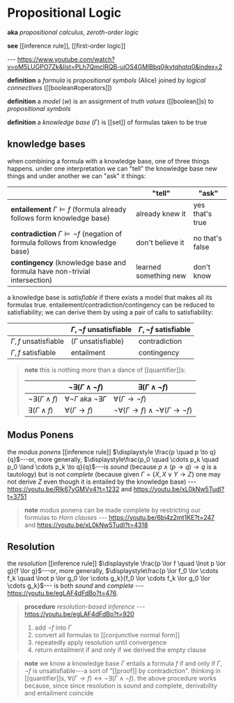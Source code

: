 # Propositional Logic

**aka** _propositional calculus_, _zeroth-order logic_

**see** [[inference rule]], [[first-order logic]]

--- <https://www.youtube.com/watch?v=oM5LUGPO7Zk&list=PLh7QmcIRQB-uiOS4GMlBbq0jkvtqhqtq0&index=2>

**definition** a _formula_ is _propositional symbols_ ($\mathrm{Alice}$) joined by _logical connectives_ ([[boolean#operators]])

**definition** a _model_ ($w$) is an assignment of _truth values_ ([[boolean]]s) to _propositional symbols_

**definition** a _knowledge base_ ($\Gamma$) is [[set]] of formulas taken to be true

## knowledge bases

when combining a formula with a knowledge base, one of three things happens. under one interpretation we can "tell" the knowledge base new things and under another we can "ask" it things:

|                                                                                             | "tell"                | "ask"           |
| ------------------------------------------------------------------------------------------- | --------------------- | --------------- |
| **entailement** $\Gamma \vDash f$ (formula already follows form knowledge base)             | already knew it       | yes that's true |
| **contradiction** $\Gamma \vDash \lnot f$ (negation of formula follows from knowledge base) | don't believe it      | no that's false |
| **contingency** (knowledge base and formula have non-trivial intersection)                  | learned something new | don't know      |

a knowledge base is _satisfiable_ if there exists a model that makes all its formulas true. entailement/contradiction/contingency can be reduced to satisfiability; we can derive them by using a pair of calls to satisfiability:

|                           | $\Gamma, \lnot f$ unsatisfiable | $\Gamma, \lnot f$ satisfiable |
| ------------------------- | ------------------------------- | ----------------------------- |
| $\Gamma, f$ unsatisfiable | ($\Gamma$ unsatisfiable)        | contradiction                 |
| $\Gamma, f$ satisfiable   | entailment                      | contingency                   |

> **note** this is nothing more than a dance of [[quantifier]]s:
>
> |                                  | $\lnot \exists (\Gamma \land \lnot f)$            | $\exists (\Gamma \land \lnot f)$                                        |
> | -------------------------------- | ------------------------------------------------- | ----------------------------------------------------------------------- |
> | $\lnot \exists (\Gamma \land f)$ | $\forall \lnot \Gamma$ aka $\lnot \exists \Gamma$ | $\forall (\Gamma \to \lnot f)$                                          |
> | $\exists (\Gamma \land f)$       | $\forall (\Gamma \to f)$                          | $\lnot \forall (\Gamma \to f) \land \lnot \forall (\Gamma \to \lnot f)$ |

## Modus Ponens

the _modus ponens_ [[inference rule]] $\displaystyle \frac{p \quad p \to q}{q}$---or, more generally, $\displaystyle\frac{p_0 \quad \cdots p_k \quad p_0 \land \cdots p_k \to q}{q}$---is _sound_ (because $p \land (p \to q) \to q$ is a tautology) but is not _complete_ (because given $\Gamma = \{X, X \lor Y \to Z\}$ one may not derive $Z$ even though it is entailed by the knowledge base) --- <https://youtu.be/RIk67yGMVv4?t=1232> and <https://youtu.be/xL0kNw5TudI?t=3751>

> **note** modus ponens can be made complete by restricting our formulas to _Horn clauses_ --- <https://youtu.be/6bj4z2mt1KE?t=247> and <https://youtu.be/xL0kNw5TudI?t=4318>

## Resolution

the _resolution_ [[inference rule]] $\displaystyle \frac{p \lor f \quad \lnot p \lor g}{f \lor g}$---or, more generally, $\displaystyle\frac{p \lor f_0 \lor \cdots f_k \quad \lnot p \lor g_0 \lor \cdots g_k}{f_0 \lor \cdots f_k \lor g_0 \lor \cdots g_k}$--- is both _sound_ and _complete_ --- <https://youtu.be/egLAF4dFdBo?t=476>.

> **procedure** _resolution-based inference_ --- <https://youtu.be/egLAF4dFdBo?t=920>
>
> 1. add $\lnot f$ into $\Gamma$
> 2. convert all formulas to [[conjunctive normal form]]
> 3. repeatedly apply resolution until convergence
> 4. return entailment if and only if we derived the empty clause

> **note** we know a knowledge base $\Gamma$ entails a formula $f$ if and only if $\Gamma, \lnot f$ is unsatisfiable---a sort of "[[proof]] by contradiction". thinking in [[quantifier]]s, $\forall (\Gamma \to f) \leftrightarrow \lnot \exists (\Gamma \land \lnot f)$. the above procedure works because, since since resolution is sound and complete, derivability and entailment coincide
